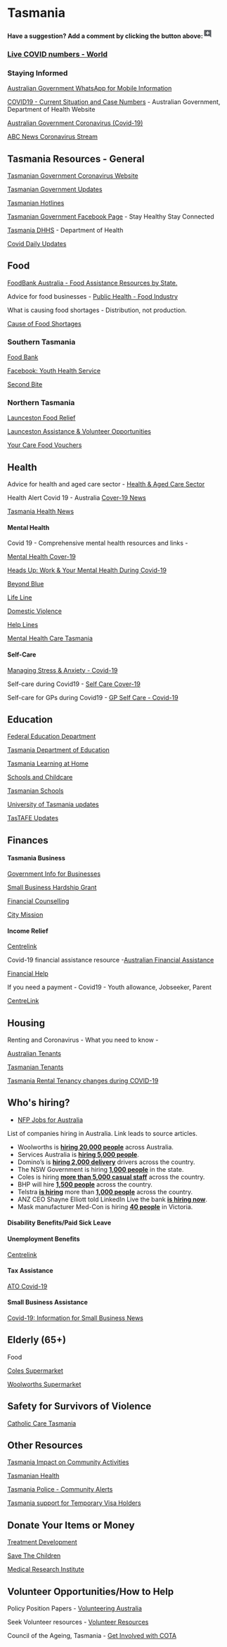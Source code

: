 # Tasmania

**Have a suggestion? Add a comment by clicking the button above:**![](../.gitbook/assets/0%20%285%29.png)

### [Live COVID numbers - World](https://www.bing.com/covid)

### Staying Informed

[Australian Government WhatsApp for Mobile Information](http://aus.gov.au/whatsapp)

[COVID19 - Current Situation and Case Numbers](https://www.health.gov.au/news/health-alerts/novel-coronavirus-2019-ncov-health-alert/coronavirus-covid-19-current-situation-and-case-numbers) - Australian Government, Department of Health Website

[Australian Government Coronavirus \(Covid-19\)](https://www.australia.gov.au/?fbclid=IwAR1COwNeE_R1-IIlGFaLPFu0RQLDmefFrwvkTtD3pJpRNKxzLAA2WsrZ6VY)

[ABC News Coronavirus Stream](https://www.abc.net.au/news/story-streams/coronavirus/)

## Tasmania Resources - General

[Tasmanian Government Coronavirus Website](https://www.coronavirus.tas.gov.au/)

[Tasmanian Government Updates](https://www.stategrowth.tas.gov.au/coronavirus)

[Tasmanian Hotlines](https://www.stategrowth.tas.gov.au/news/covid-19_tasmanian_hotlines)

[Tasmanian Government Facebook Page](https://www.facebook.com/stayhealthystayconnected) - Stay Healthy Stay Connected

[Tasmania DHHS](https://www.dhhs.tas.gov.au/publichealth/communicable_diseases_prevention_unit/infectious_diseases/coronavirus) - Department of Health

[Covid Daily Updates](http://www.premier.tas.gov.au/covid-19_updates)

## Food

[FoodBank Australia - Food Assistance Resources by State.](https://www.foodbank.org.au/homepage/who-we-help/individuals/?state=wa)

Advice for food businesses - [Public Health - Food Industry](https://www2.health.vic.gov.au/public-health/food-safety/food-businesses/covid-19-and-food-business)

What is causing food shortages - Distribution, not production.

[Cause of Food Shortages](https://www.abc.net.au/news/2020-03-19/coronavirus-distribution-problems-for-supermarket-suppliers/12066684)

### Southern Tasmania

[Food Bank](https://www.foodbank.org.au/?state=tas)

[Facebook: Youth Health Service](https://www.facebook.com/thelinkyouthhealthservice/)

[Second Bite](https://www.secondbite.org/)

### Northern Tasmania

[Launceston Food Relief](https://strikeitout.com.au/)

[Launceston Assistance & Volunteer Opportunities](https://www.lbs.org.au/)

[Your Care Food Vouchers](https://yourcare.org/suppliers/tas/food/vouchers)

## Health

Advice for health and aged care sector - [Health & Aged Care Sector](https://www.health.gov.au/news/health-alerts/novel-coronavirus-2019-ncov-health-alert/coronavirus-covid-19-advice-for-the-health-and-aged-care-sector)

Health Alert Covid 19 - Australia [Cover-19 News](https://www.health.gov.au/news/health-alerts/novel-coronavirus-2019-ncov-health-alert)

[Tasmania Health News](https://www.dhhs.tas.gov.au/news)

#### Mental Health

Covid 19 - Comprehensive mental health resources and links -

[Mental Health Cover-19](https://www.phoenixaustralia.org/coronavirus-covid-19/)

[Heads Up: Work & Your Mental Health During Covid-19](https://www.headsup.org.au/your-mental-health/work-and-your-mental-health-during-the-coronavirus-outbreak?fbclid=IwAR3U2c0c9u7gJUYTu0naeDoKC9vT2luyinfD2Sg0cl96-Yl-Pk8fQnt8Jf8)

[Beyond Blue](https://www.beyondblue.org.au/)

[Life Line](https://www.lifeline.org.au/)

[Domestic Violence](http://whiteribbon.org.au/)

[Help Lines](https://www.qld.gov.au/community/getting-support-health-social-issue/support-victims-abuse/domestic-family-violence/helplines)

[Mental Health Care Tasmania](http://www.premier.tas.gov.au/covid-19_updates)

#### Self-Care

[Managing Stress & Anxiety - Covid-19](https://services.unimelb.edu.au/counsel/resources/wellbeing/coronavirus-covid-19-managing-stress-and-anxiety)

Self-care during Covid19 - [Self Care Cover-19](https://www.orygen.org.au/About/Responding-to-the-COVID-19-outbreak/For-young-people-and-families/Self-care-during-the-COVID-19-outbreak)

Self-care for GPs during Covid19 - [GP Self Care - Covid-19](https://westvicphn.com.au/about-us/latest-news/self-care-for-gps-in-the-time-of-covid-19/)

## Education

[Federal Education Department](https://www.education.gov.au/)

[Tasmania Department of Education](https://www.education.tas.gov.au/parents-carers/novel-coronavirus-covid-19/)

[Tasmania Learning at Home](https://www.education.tas.gov.au/learning-at-home/)

[Schools and Childcare](https://coronavirus.tas.gov.au/families-community/schools-and-childcare)

[Tasmanian Schools](https://www.education.tas.gov.au/parents-carers/novel-coronavirus-covid-19/)

[University of Tasmania updates](https://www.utas.edu.au/alerts/coronavirus-update)

[TasTAFE Updates](https://www.tastafe.tas.edu.au/news/novel-coronavirus-update)

## Finances

#### Tasmania Business

[Government Info for Businesses](https://www.business.tas.gov.au/coronavirus_information)

[Small Business Hardship Grant](https://www.business.tas.gov.au/covid-19_business_support_packages/small_business_hardship_grant)

[Financial Counselling](https://tuu.com.au/assistance/financial-counselling/emergency-relief-agencies/)

[City Mission](https://www.citymission.org.au/find-a-service/community-families)

#### Income Relief

[Centrelink](https://www.centrelink.gov.au/)

Covid-19 financial assistance resource -[Australian Financial Assistance](https://moneysmart.gov.au/covid-19-financial-assistance)

[Financial Help](https://www.finder.com.au/coronavirus)

If you need a payment - Covid19 - Youth allowance, Jobseeker, Parent

[CentreLink](https://www.servicesaustralia.gov.au/individuals/subjects/affected-coronavirus-covid-19/if-you-need-payment-coronavirus-covid-19)

## Housing

Renting and Coronavirus - What you need to know -

[Australian Tenants](https://www.tenants.org.au/blog/renting-and-covid-19-information)

[Tasmanian Tenants](https://www.cbos.tas.gov.au/topics/housing/residential-tenancies-covid-19-emergency-provisions)

[Tasmania Rental Tenancy changes during COVID-19](https://coronavirus.tas.gov.au/families-community/rental-housing)

## Who's hiring?

* [NFP Jobs for Australia](http://www.jobsforaustralia.com/)

List of companies hiring in Australia. Link leads to source articles.

* Woolworths is [**hiring 20,000 people**](https://10daily.com.au/news/australia/a200326xdmvq/woolies-will-hire-20000-new-staff-to-meet-unprecedented-demand-20200326) across Australia.
* Services Australia is [**hiring 5,000 people**](https://www.linkedin.com/posts/stuartrobert_update-on-govt-services-mygov-available-activity-6648472171939196928-SUgK).
* Domino’s is [**hiring 2,000 delivery**](https://7news.com.au/lifestyle/health-wellbeing/dominos-hiring-2000-jobseekers-as-coronavirus-hits-australian-workers--c-761937) drivers across the country.
* The NSW Government is hiring [**1,000 people**](https://au.finance.yahoo.com/news/coronavirus-find-a-job-013338960.html) in the state.
* Coles is hiring [**more than 5,000 casual staff**](https://www.abc.net.au/news/2020-03-16/coronavius-sees-woolworths-introduce-special-hours-for-seniors/12059252) across the country.
* BHP will hire [**1,500 people**](https://www.businessnews.com.au/article/Big-Australian-in-jobs-boost) across the country.
* Telstra [**is hiring**](https://careers.telstra.com/contact-centres) more than [**1,000 people**](https://thewest.com.au/news/coronavirus/coronavirus-crisis-telstra-announces-it-will-provide-1000-extra-call-centre-jobs-on-the-west-live-ng-b881494941z) across the country.
* ANZ CEO Shayne Elliott told LinkedIn Live the bank [**is hiring now**](https://www.linkedin.com/video/live/activity-6648062015577395200-LAT3).
* Mask manufacturer Med-Con is hiring [**40 people**](https://www.sheppnews.com.au/news/2020/03/20/1091442/mask-maker-to-hire-40-staff) in Victoria.

#### Disability Benefits/Paid Sick Leave

#### Unemployment Benefits

[Centrelink](https://www.centrelink.gov.au/)

#### Tax Assistance

[ATO Covid-19](https://www.ato.gov.au/individuals/dealing-with-disasters/in-detail/specific-disasters/covid-19/)

#### Small Business Assistance

[Covid-19: Information for Small Business News](http://www.ato.gov.au/)

## Elderly \(65+\)

Food

[Coles Supermarket](https://www.coles.com.au/customernotice)

[Woolworths Supermarket](https://www.woolworthsgroup.com.au/page/media/Latest_News/woolworths-to-introduce-a-dedicated-shopping-hour-for-the-elderly-and-people-with-disability/)

## Safety for Survivors of Violence

[Catholic Care Tasmania](https://www.catholiccaretas.org.au/specialised-family-violence)

## Other Resources

[Tasmania Impact on Community Activities](https://www.communities.tas.gov.au/coronavirus/covid-19-impact-on-communities-tasmania-services-and-activities?fbclid=IwAR0_naA71Z9G9x58jPIM1CD2L3pU1iXWe2wbmGloFiz6OAU-qNY0NVHpvkQ)

[Tasmanian Health](https://www.dhhs.tas.gov.au/publichealth/communicable_diseases_prevention_unit/infectious_diseases/coronavirus)

[Tasmania Police - Community Alerts](https://www.police.tas.gov.au/community-alerts/)

[Tasmania support for Temporary Visa Holders](http://www.premier.tas.gov.au/releases/support_for_temporary_visa_holders)

##  Donate Your Items or Money

[Treatment Development](https://www.rbwhfoundation.com.au/coronavirus-action-fund/)

[Save The Children](https://www.savethechildren.org.au/donate/more-ways-to-give/current-appeals/covid-19-crisis)

[Medical Research Institute](https://www.qimrberghofer.edu.au/coronavirus-donate/)

## Volunteer Opportunities/How to Help

Policy Position Papers - [Volunteering Australia](https://www.volunteeringaustralia.org/volunteering-and-covid-19/#/)

Seek Volunteer resources - [Volunteer Resources](https://www.volunteer.com.au/covid-19-update)

Council of the Ageing, Tasmania - [Get Involved with COTA](https://www.cotatas.org.au/get-involved/)

